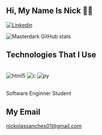 ## Hi, My Name Is Nick 🙋‍♂️

[![Linkedin](https://img.shields.io/badge/LinkedIn-0077B5?style=for-the-badge&logo=linkedin&logoColor=white)](https://br.linkedin.com/in/nickiebobert)

![Masterdark GitHub stats](https://github-readme-stats.vercel.app/api?username=masterdark01&show_icons=true&theme=onedark)

## Technologies That I Use

<div style="display: inline_block"><br/>
<img align="center" alt= "html5" src="https://img.shields.io/badge/HTML5-E34F26?style=for-the-badge&logo=html5&logoColor=white">
<img align="center" alt= "c" src="https://img.shields.io/badge/C-00599C?style=for-the-badge&logo=c&logoColor=white">
<img align="center" alt= "py" src="https://img.shields.io/badge/Python-3776AB?style=for-the-badge&logo=python&logoColor=white">
</div><br/>

Software Enginner Student 

## My Email
nickolassanches01@gmail.com
